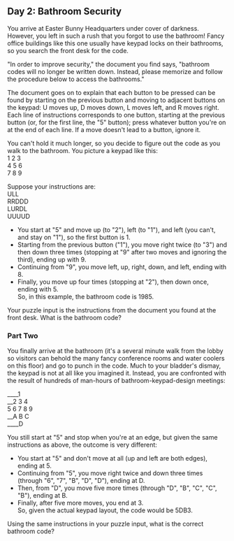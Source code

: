 ## Day 2: Bathroom Security

You arrive at Easter Bunny Headquarters under cover of darkness. However, you left in such a rush that you forgot to use the bathroom! Fancy office buildings like this one usually have keypad locks on their bathrooms, so you search the front desk for the code.

"In order to improve security," the document you find says, "bathroom codes will no longer be written down. Instead, please memorize and follow the procedure below to access the bathrooms."

The document goes on to explain that each button to be pressed can be found by starting on the previous button and moving to adjacent buttons on the keypad: U moves up, D moves down, L moves left, and R moves right. Each line of instructions corresponds to one button, starting at the previous button (or, for the first line, the "5" button); press whatever button you're on at the end of each line. If a move doesn't lead to a button, ignore it.

You can't hold it much longer, so you decide to figure out the code as you walk to the bathroom. You picture a keypad like this:  
1 2 3  
4 5 6  
7 8 9

Suppose your instructions are:  
ULL  
RRDDD  
LURDL  
UUUUD

* You start at "5" and move up (to "2"), left (to "1"), and left (you can't, and stay on "1"), so the first button is 1.  
* Starting from the previous button ("1"), you move right twice (to "3") and then down three times (stopping at "9" after two moves and ignoring the third), ending up with 9.  
* Continuing from "9", you move left, up, right, down, and left, ending with 8.  
* Finally, you move up four times (stopping at "2"), then down once, ending with 5.  
So, in this example, the bathroom code is 1985.

Your puzzle input is the instructions from the document you found at the front desk. What is the bathroom code?

### Part Two

You finally arrive at the bathroom (it's a several minute walk from the lobby so visitors can behold the many fancy conference rooms and water coolers on this floor) and go to punch in the code. Much to your bladder's dismay, the keypad is not at all like you imagined it. Instead, you are confronted with the result of hundreds of man-hours of bathroom-keypad-design meetings:

____1  
__2 3 4  
5 6 7 8 9  
__A B C  
____D

You still start at "5" and stop when you're at an edge, but given the same instructions as above, the outcome is very different:

* You start at "5" and don't move at all (up and left are both edges), ending at 5.  
* Continuing from "5", you move right twice and down three times (through "6", "7", "B", "D", "D"), ending at D.  
* Then, from "D", you move five more times (through "D", "B", "C", "C", "B"), ending at B.  
* Finally, after five more moves, you end at 3.  
So, given the actual keypad layout, the code would be 5DB3.

Using the same instructions in your puzzle input, what is the correct bathroom code?

